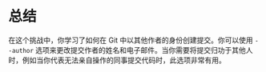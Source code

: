 # 总结

在这个挑战中，你学习了如何在 Git 中以其他作者的身份创建提交。你可以使用 `--author` 选项来更改提交作者的姓名和电子邮件。当你需要将提交归功于其他人时，例如当你代表无法亲自操作的同事提交代码时，此选项非常有用。
